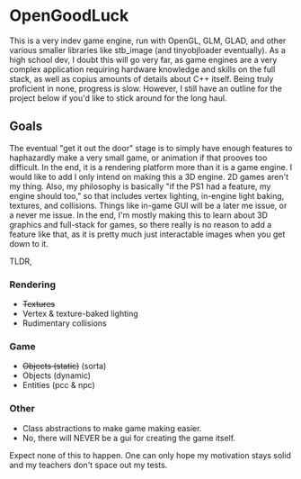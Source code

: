 # OpenGoodLuck
This is a very indev game engine, run with OpenGL, GLM, GLAD, and other various smaller libraries like stb_image (and tinyobjloader eventually). As a high school dev, I doubt this will go very far, as game engines are a very complex application requiring hardware knowledge and skills on the full stack, as well as copius amounts of details about C++ itself. Being truly proficient in none, progress is slow. However, I still have an outline for the project below if you'd like to stick around for the long haul.

## Goals
The eventual "get it out the door" stage is to simply have enough features to haphazardly make a very small game, or animation if that prooves too difficult. In the end, it is a rendering platform more than it is a game engine. I would like to add I only intend on making this a 3D engine. 2D games aren't my thing. Also, my philosophy is basically "if the PS1 had a feature, my engine should too," so that includes vertex lighting, in-engine light baking, textures, and collisions. Things like in-game GUI will be a later me issue, or a never me issue. In the end, I'm mostly making this to learn about 3D graphics and full-stack for games, so there really is no reason to add a feature like that, as it is pretty much just interactable images when you get down to it.

TLDR,
### Rendering
- ~~Textures~~
- Vertex & texture-baked lighting
- Rudimentary collisions
### Game
- ~~Objects (static)~~ (sorta)
- Objects (dynamic)
- Entities (pcc & npc)
### Other
- Class abstractions to make game making easier.
- No, there will NEVER be a gui for creating the game itself.

Expect none of this to happen. One can only hope my motivation stays solid and my teachers don't space out my tests.
